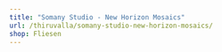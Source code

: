 ```yaml
---
title: "Somany Studio - New Horizon Mosaics"
url: /thiruvalla/somany-studio-new-horizon-mosaics/
shop: Fliesen
---
```

